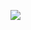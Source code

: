 [![](https://github.com/karma659/winter-of-contributing/blob/Machine_Learning/Machine_Learning/Statistics_for_Machine_Learning/Assets/Skewness.png)](https://drive.google.com/file/d/1bd9VtxKjdPRKe4OXN7MxcvnPmUQJ3Yg7/view?usp=sharing)
